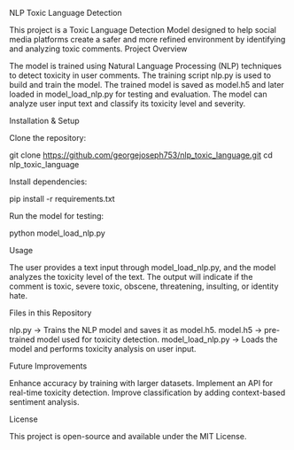 NLP Toxic Language Detection

This project is a Toxic Language Detection Model designed to help social media platforms create a safer and more refined environment by identifying and analyzing toxic comments.
Project Overview

The model is trained using Natural Language Processing (NLP) techniques to detect toxicity in user comments.
The training script nlp.py is used to build and train the model.
The trained model is saved as model.h5 and later loaded in model_load_nlp.py for testing and evaluation.
The model can analyze user input text and classify its toxicity level and severity.

Installation & Setup

Clone the repository:

git clone https://github.com/georgejoseph753/nlp_toxic_language.git
cd nlp_toxic_language

Install dependencies:

pip install -r requirements.txt

Run the model for testing:

python model_load_nlp.py

Usage

The user provides a text input through model_load_nlp.py, and the model analyzes the toxicity level of the text.
The output will indicate if the comment is toxic, severe toxic, obscene, threatening, insulting, or identity hate.

Files in this Repository

nlp.py → Trains the NLP model and saves it as model.h5.
model.h5 → pre-trained model used for toxicity detection.
model_load_nlp.py → Loads the model and performs toxicity analysis on user input.

Future Improvements

Enhance accuracy by training with larger datasets.
Implement an API for real-time toxicity detection.
Improve classification by adding context-based sentiment analysis.

License

This project is open-source and available under the MIT License.
